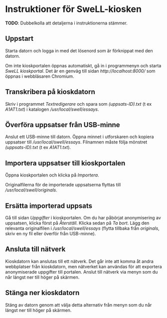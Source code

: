 # Instruktioner för SweLL-kiosken

**TODO**: Dubbelkolla att detaljerna i instruktionerna stämmer.

## Uppstart

Starta datorn och logga in med det lösenord som är förknippat med den datorn.

Om inte kioskportalen öppnas automatiskt, gå in i programmenyn och starta *SweLL kioskportal*.
Det är en genväg till sidan *http://localhost:8000/* som öppnas i webbläsaren Chromium.

## Transkribera på kioskdatorn

Skriv i programmet *Textredigerare* och spara som *(uppsats-ID).txt* (t ex *A1AT1.txt*) i katalogen */usr/local/swell/essays*.

## Överföra uppsatser från USB-minne

Anslut ett USB-minne till datorn.
Öppna minnet i utforskaren och kopiera uppsatser till */usr/local/swell/essays*.
Filnamnen måste följa mönstret *(uppsats-ID).txt* (t ex *A1AT1.txt*).

## Importera uppsatser till kioskportalen

Öppna kioskportalen och klicka på *Importera*.

Originalfilerna för de importerade uppsatserna flyttas till */usr/local/swell/originals*.

## Ersätta importerad uppsats

Gå till sidan *Uppgifter* i kioskportalen.
Om du har påbörjat anonymisering av uppsatsen, klicka först på *Återställ*.
Klicka sedan på *Ta bort*.
Lägg den relevanta originalfilen i */usr/local/swell/essays* (flytta tillbaka från *originals*, skriv en ny fil eller överför från USB-minne).

## Ansluta till nätverk

Kioskdatorn kan anslutas till ett nätverk. Det går inte att komma åt
andra webbplatser från kioskdatorn, men nätverket kan användas för att
exportera anonymiserade uppgifter till portalen. Anslut till nätverk
via menyn som du når längst ner till höger på skärmen.

## Stänga ner kioskdatorn

Stäng av datorn genom att välja detta alternativ från menyn som du når
längst ner till höger på skärmen.
